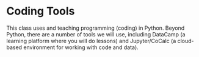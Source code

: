 # Coding Tools

This class uses and teaching programming (coding) in Python. Beyond Python, there are a number of tools we will use, including DataCamp (a learning platform where you will do lessons) and Jupyter/CoCalc (a cloud-based environment for working with code and data).

